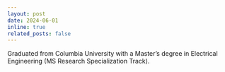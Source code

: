```yaml
---
layout: post
date: 2024-06-01
inline: true
related_posts: false
---
```


Graduated from Columbia University with a Master’s degree in Electrical Engineering (MS Research Specialization Track).

